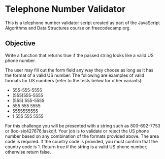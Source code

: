 # Telephone Number Validator

This is a telephone number validator script created as part of the JavaScript Algorithms and Data Structures course on freecodecamp.org.

## Objective

Write a function that returns true if the passed string looks like a valid US phone number.

The user may fill out the form field any way they choose as long as it has the format of a valid US number. The following are examples of valid formats for US numbers (refer to the tests below for other variants):
* 555-555-5555
* (555)555-5555
* (555) 555-5555
* 555 555 5555
* 5555555555
* 1 555 555 5555

For this challenge you will be presented with a string such as 800-692-7753 or 8oo-six427676;laskdjf. Your job is to validate or reject the US phone number based on any combination of the formats provided above. The area code is required. If the country code is provided, you must confirm that the country code is 1. Return true if the string is a valid US phone number; otherwise return false.
